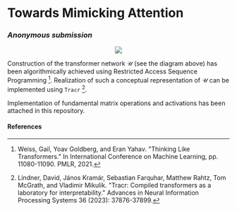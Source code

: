 # Towards Mimicking Attention

### _Anonymous submission_
<p align="center">
<img src="https://github.com/user-attachments/assets/1ed3d235-7528-4f08-98e2-7a248f89bf77" />
</p>

Construction of the transformer network $\mathcal{U}$ (see the diagram above) has been algorithmically achieved using Restricted Access Sequence Programming [^1]. Realization of such a conceptual representation of $\mathcal{U}$ can be implemented using `Tracr` [^2].

Implementation of fundamental matrix operations and activations has been attached in this repository.


#### References
[^1]: Weiss, Gail, Yoav Goldberg, and Eran Yahav. "Thinking Like Transformers." In International Conference on Machine Learning, pp. 11080-11090. PMLR, 2021.
[^2]: Lindner, David, János Kramár, Sebastian Farquhar, Matthew Rahtz, Tom McGrath, and Vladimir Mikulik. "Tracr: Compiled transformers as a laboratory for interpretability." Advances in Neural Information Processing Systems 36 (2023): 37876-37899.
